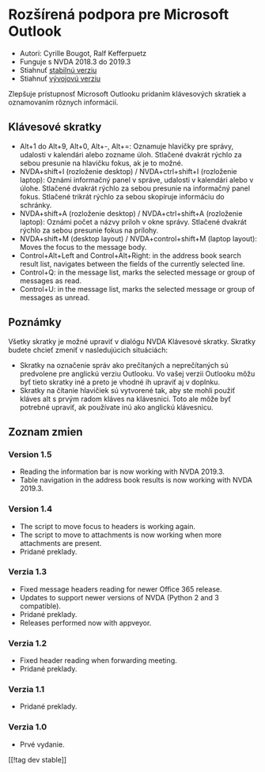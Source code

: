 # Rozšírená podpora pre Microsoft Outlook #

* Autori: Cyrille Bougot, Ralf Kefferpuetz
* Funguje s NVDA 2018.3 do 2019.3
* Stiahnuť [stabilnú verziu][1]
* Stiahnuť [vývojovú verziu][2]

Zlepšuje prístupnosť Microsoft Outlooku pridaním klávesových skratiek a
oznamovaním rôznych informácií.

## Klávesové skratky

* Alt+1 do Alt+9, Alt+0, Alt+-, Alt+=: Oznamuje hlavičky pre správy,
  udalosti v kalendári alebo zozname úloh. Stlačené dvakrát rýchlo za sebou
  presunie na hlavičku fokus, ak je to možné.
* NVDA+shift+I (rozloženie desktop) / NVDA+ctrl+shift+I (rozloženie laptop):
  Oznámi informačný panel v správe, udalosti v kalendári alebo v
  úlohe. Stlačené dvakrát rýchlo za sebou presunie na informačný panel
  fokus. Stlačené trikrát rýchlo za sebou skopíruje informáciu do schránky.
* NVDA+shift+A (rozloženie desktop) / NVDA+ctrl+shift+A (rozloženie laptop):
  Oznámi počet a názvy príloh v okne správy. Stlačené dvakrát rýchlo za
  sebou presunie fokus na prílohy.
* NVDA+shift+M (desktop layout) / NVDA+control+shift+M (laptop layout):
  Moves the focus to the message body.
* Control+Alt+Left and Control+Alt+Right: in the address book search result
  list, navigates between the fields of the currently selected line.
* Control+Q: in the message list, marks the selected message or group of
  messages as read.
* Control+U: in the message list, marks the selected message or group of
  messages as unread.

## Poznámky

Všetky skratky je možné upraviť v dialógu NVDA Klávesové skratky. Skratky
budete chcieť zmeniť v nasledujúcich situáciách:

* Skratky na označenie správ ako prečítaných a neprečítaných sú predvolene
  pre anglickú verziu Outlooku. Vo vašej verzii Outlooku môžu byť tieto
  skratky iné a preto je vhodné ih upraviť aj v doplnku.
* Skratky na čítanie hlavičiek sú vytvorené tak, aby ste mohli použiť kláves
  alt s prvým radom kláves na klávesnici. Toto ale môže byť potrebné
  upraviť, ak používate inú ako anglickú klávesnicu.

## Zoznam zmien

### Version 1.5

* Reading the information bar is now working with NVDA 2019.3.
* Table navigation in the address book results is now working with NVDA
  2019.3.

### Version 1.4

* The script to move focus to headers is working again.
* The script to move to attachments is now working when more attachments are
  present.
* Pridané preklady.

### Verzia 1.3

* Fixed message headers reading for newer Office 365 release.
* Updates to support newer versions of NVDA (Python 2 and 3 compatible).
* Pridané preklady.
* Releases performed now with appveyor.

### Verzia 1.2

* Fixed header reading when forwarding meeting.
* Pridané preklady.

### Verzia 1.1

* Pridané preklady.

### Verzia 1.0

* Prvé vydanie.

[[!tag dev stable]]

[1]: https://addons.nvda-project.org/files/get.php?file=outlookextended

[2]: https://addons.nvda-project.org/files/get.php?file=outlookextended-dev
